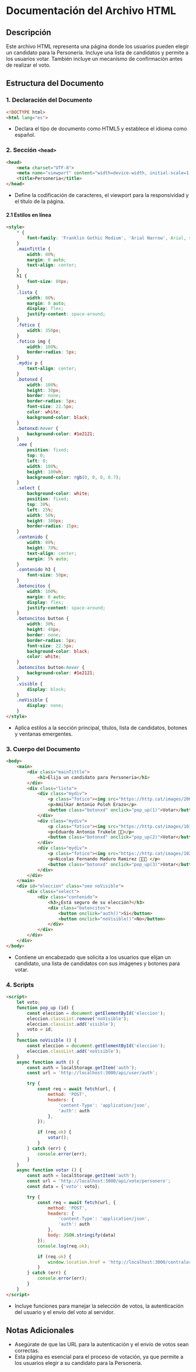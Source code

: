 # Documentación del Archivo HTML

## Descripción

Este archivo HTML representa una página donde los usuarios pueden elegir un candidato para la Personería. Incluye una lista de candidatos y permite a los usuarios votar. También incluye un mecanismo de confirmación antes de realizar el voto.

## Estructura del Documento

### 1. Declaración del Documento

```html
<!DOCTYPE html>
<html lang="es">
```
- Declara el tipo de documento como HTML5 y establece el idioma como español.

### 2. Sección `<head>`

```html
<head>
    <meta charset="UTF-8">
    <meta name="viewport" content="width=device-width, initial-scale=1.0">
    <title>Personeria</title>
</head>
```
- Define la codificación de caracteres, el viewport para la responsividad y el título de la página.

#### 2.1 Estilos en línea

```html
<style>
    * {
        font-family: 'Franklin Gothic Medium', 'Arial Narrow', Arial, sans-serif;
    }
    .mainTittle {
        width: 80%;
        margin: 0 auto;
        text-align: center;
    }
    h1 {
        font-size: 80px;
    }
    .lista {
        width: 80%;
        margin: 0 auto;
        display: flex;
        justify-content: space-around;
    }
    .fotico {
        width: 350px;
    }
    .fotico img {
        width: 100%;
        border-radius: 5px;
    }
    .mydiv p {
        text-align: center;
    }
    .botonxd {
        width: 100%;
        height: 30px;
        border: none;
        border-radius: 5px;
        font-size: 22.5px;
        color: white;
        background-color: black;
    }
    .botonxd:hover {
        background-color: #1e2121;
    }
    .oee {
        position: fixed;
        top: 0;
        left: 0;
        width: 100%;
        height: 100vh;
        background-color: rgb(0, 0, 0, 0.7);
    }
    .select {
        background-color: white;
        position: fixed;
        top: 30%;
        left: 25%;
        width: 50%;
        height: 300px;
        border-radius: 15px;
    }
    .contenido {
        width: 80%;
        height: 70%;
        text-align: center;
        margin: 5% auto;
    }
    .contenido h3 {
        font-size: 50px;
    }
    .botoncitos {
        width: 100%;
        margin: 0 auto;
        display: flex;
        justify-content: space-around;
    }
    .botoncitos button {
        width: 30%;
        height: 40px;
        border: none;
        border-radius: 5px;
        font-size: 22.5px;
        background-color: black;
        color: white;
    }
    .botoncitos button:hover {
        background-color: #1e2121;
    }
    .visible {
        display: block;
    }
    .noVisible {
        display: none;
    }
</style>
```
- Aplica estilos a la sección principal, títulos, lista de candidatos, botones y ventanas emergentes.

### 3. Cuerpo del Documento

```html
<body>
    <main>
        <div class="mainTittle">
            <h1>Elija un candidato para Personeria</h1>
        </div>
        <div class="lista">
            <div class="mydiv">
                <p class="fotico"><img src="https://http.cat/images/200.jpg" alt=""></p>
                <p>Amilkar Antonio Poloh Erazo</p>
                <button class="botonxd" onclick="pop_up(1)">Votar</button>
            </div>
            <div class="mydiv">
                <p class="fotico"><img src="https://http.cat/images/101.jpg" alt=""></p>
                <p>Eduardo Antonio Trukele 🤑🤙</p>
                <button class="botonxd" onclick="pop_up(2)">Votar</button>
            </div>
            <div class="mydiv">
                <p class="fotico"><img src="https://http.cat/images/102.jpg" alt=""></p>
                <p>Nicolas Fernando Maduro Ramirez 😵‍💫🤙 </p>
                <button class="botonxd" onclick="pop_up(3)">Votar</button>
            </div>
        </div>
    </main>
    <div id="eleccion" class="oee noVisible">
        <div class="select">
            <div class="contenido">
                <h3>¿Está seguro de su elección?</h3>
                <div class="botoncitos">
                    <button onclick="auth()">Si</button>
                    <button onclick="noVisible()">No</button>
                </div>
            </div>
        </div>
    </div>
</body>
```
- Contiene un encabezado que solicita a los usuarios que elijan un candidato, una lista de candidatos con sus imágenes y botones para votar.

### 4. Scripts

```html
<script>
    let voto;
    function pop_up (id) {
        const eleccion = document.getElementById('eleccion');
        eleccion.classList.remove('noVisible');
        eleccion.classList.add('visible');
        voto = id;
    }
    function noVisible () {
        const eleccion = document.getElementById('eleccion');
        eleccion.classList.add('noVisible');
    }
    async function auth () {
        const auth = localStorage.getItem('auth');
        const url = 'http://localhost:3000/api/user/auth';

        try {
            const req = await fetch(url, {
                method: 'POST',
                headers: {
                    'content-Type': 'application/json',
                    'auth': auth
                },
            });

            if (req.ok) {
                votar();
            }
        } catch (err) {
            console.error(err);
        }
    }
    async function votar () {
        const auth = localStorage.getItem('auth');
        const url = 'http://localhost:3000/api/vote/personero';
        const data = {'voto': voto};

        try {
            const req = await fetch(url, {
                method: 'POST',
                headers: {
                    'content-Type': 'application/json',
                    'auth': auth
                },
                body: JSON.stringify(data)
            });
            console.log(req.ok);

            if (req.ok) {
                window.location.href = 'http://localhost:3000/contralor';
            }
        } catch (err) {
            console.error(err);
        }
    }
</script>
```
- Incluye funciones para manejar la selección de votos, la autenticación del usuario y el envío del voto al servidor.

## Notas Adicionales

- Asegúrate de que las URL para la autenticación y el envío de votos sean correctas.
- Esta página es esencial para el proceso de votación, ya que permite a los usuarios elegir a su candidato para la Personería.
